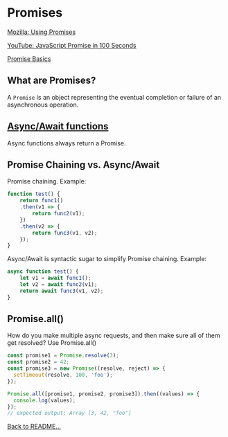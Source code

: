 # Promises

[Mozilla: Using Promises](https://developer.mozilla.org/en-US/docs/Web/JavaScript/Guide/Using_promises)

[YouTube: JavaScript Promise in 100 Seconds](https://www.youtube.com/watch?v=RvYYCGs45L4&ab_channel=Fireship)

[Promise Basics](https://javascript.info/promise-basics)

## What are Promises?

A `Promise` is an object representing the eventual completion or failure of an asynchronous operation.

## [Async/Await functions](https://developer.mozilla.org/en-US/docs/Web/JavaScript/Reference/Statements/async_function)

Async functions always return a Promise.

## Promise Chaining vs. Async/Await

Promise chaining. Example:

```javascript
function test() {
    return func1()
    .then(v1 => {
        return func2(v1);
    })
    .then(v2 => {
        return func3(v1, v2);
    });
}
```

Async/Await is syntactic sugar to simplify Promise chaining.
Example:

```javascript
async function test() {
    let v1 = await func1();
    let v2 = await func2(v1); 
    return await func3(v1, v2);  
}
```

## Promise.all()

How do you make multiple async requests, and then make sure all of them get resolved? Use Promise.all()

```javascript
const promise1 = Promise.resolve(3);
const promise2 = 42;
const promise3 = new Promise((resolve, reject) => {
  setTimeout(resolve, 100, 'foo');
});

Promise.all([promise1, promise2, promise3]).then((values) => {
  console.log(values);
});
// expected output: Array [3, 42, "foo"]
```

[Back to README...](README.md#promises)
